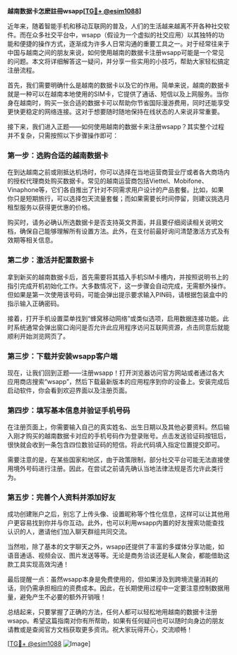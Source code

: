 **越南数据卡怎麽註冊wsapp[[TG💪+ @esim1088](https://t.me/s/esim1088)]**

近年来，随着智能手机和移动互联网的普及，人们的生活越来越离不开各种社交软件。而在众多社交平台中，wsapp（假设为一个虚拟的社交应用）以其独特的功能和便捷的操作方式，逐渐成为许多人日常沟通的重要工具之一。对于经常往来于中国与越南之间的朋友来说，如何使用越南的数据卡注册wsapp可能是一个常见的问题。本文将详细解答这一疑问，并分享一些实用的小技巧，帮助大家轻松搞定注册流程。

首先，我们需要明确什么是越南的数据卡以及它的作用。简单来说，越南的数据卡就是一种可以在越南本地使用的SIM卡，它提供了通话、短信以及上网服务。当你身在越南时，购买一张合适的数据卡可以帮助你节省国际漫游费用，同时还能享受更快更稳定的网络连接。这对于想要随时随地保持在线状态的人来说非常重要。

接下来，我们进入正题——如何使用越南的数据卡来注册wsapp？其实整个过程并不复杂，只需按照以下步骤操作即可：

### 第一步：选购合适的越南数据卡

在到达越南之前或刚抵达机场时，你可以选择在当地运营商营业厅或者各大商场内的授权代理商处购买数据卡。常见的越南运营商包括Viettel、Mobifone、Vinaphone等，它们各自推出了针对不同需求用户设计的产品套餐。比如，如果你只是短期旅行，可以选择包天流量套餐；而如果需要长时间停留，则建议挑选月租型服务以获得更优惠的价格。

购买时，请务必确认所选数据卡是否支持英文界面，并且要仔细阅读相关说明文档，确保自己能够理解所有设置方法。此外，在支付前最好询问清楚激活方式及有效期等相关信息。

### 第二步：激活并配置数据卡

拿到新买的越南数据卡后，首先需要将其插入手机SIM卡槽内，并按照说明书上的指引完成开机初始化工作。大多数情况下，这一步骤会自动完成，无需额外操作。但如果是第一次使用该号码，可能会弹出提示要求输入PIN码，请根据包装盒中的指示输入正确密码。

接着，打开手机设置菜单找到“蜂窝移动网络”或类似选项，启用数据连接功能。此时系统通常会弹出窗口询问是否允许此应用程序访问互联网资源，点击同意后就能顺利开始浏览网页了。

### 第三步：下载并安装wsapp客户端

现在，让我们回到正题——注册wsapp！打开浏览器访问官方网站或者通过各大应用商店搜索“wsapp”，然后下载最新版本的应用程序到你的设备上。安装完成后启动软件，你会看到欢迎界面以及注册页面。

### 第四步：填写基本信息并验证手机号码

在注册页面上，你需要输入自己的真实姓名、出生日期以及其他必要资料。然后输入刚才购买的越南数据卡对应的手机号码作为登录账号。点击发送验证码按钮后，很快就会收到一条包含四位数验证码的短信。将此代码填入指定位置提交即可。

需要注意的是，在某些国家和地区，由于政策限制，部分社交平台可能无法直接使用境外号码进行注册。因此，在尝试之前请先确认当地法律法规是否允许此类行为。

### 第五步：完善个人资料并添加好友

成功创建账户之后，别忘了上传头像、设置昵称等个性化信息，这样可以让其他用户更容易找到你并与你互动。此外，也可以利用wsapp内置的好友搜索功能查找认识的人，邀请他们加入聊天群组共同交流。

当然啦，除了基本的文字聊天之外，wsapp还提供了丰富的多媒体分享功能，如语音通话、视频会议、图片发送等等。无论是商务洽谈还是私人聚会，都能借助这款工具实现高效沟通！

最后提醒一点：虽然wsapp本身是免费使用的，但如果涉及到跨境流量消耗的话，则仍需承担相应的资费成本。因此，在长期使用过程中一定要注意控制数据用量，避免产生不必要的额外开销哦！

总结起来，只要掌握了正确的方法，任何人都可以轻松地用越南的数据卡注册wsapp。希望这篇指南对你有所帮助，如果有任何疑问也可以随时向身边的朋友请教或是查阅官方文档获取更多资讯。祝大家玩得开心，交流顺畅！

[[TG💪+ @esim1088](https://t.me/s/esim1088) ![Image](https://i.postimg.cc/4NQfJmqS/Snipaste-2025-05-13-00-14-12.png)]